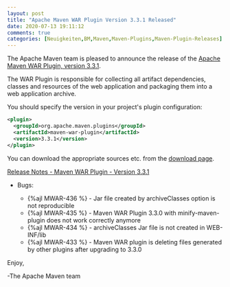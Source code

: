 ```yaml
---
layout: post
title: "Apache Maven WAR Plugin Version 3.3.1 Released"
date: 2020-07-13 19:11:12
comments: true
categories: [Neuigkeiten,BM,Maven,Maven-Plugins,Maven-Plugin-Releases]
---
```

The Apache Maven team is pleased to announce the release of the 
[Apache Maven WAR Plugin, version 3.3.1](https://maven.apache.org/plugins/maven-war-plugin/).

The WAR Plugin is responsible for collecting all artifact dependencies, classes
and resources of the web application and packaging them into a web application
archive.

You should specify the version in your project's plugin configuration:

``` xml
<plugin>
  <groupId>org.apache.maven.plugins</groupId>
  <artifactId>maven-war-plugin</artifactId>
  <version>3.3.1</version>
</plugin>
```

You can download the appropriate sources etc. from the [download page][download].

<!-- more -->


[Release Notes - Maven WAR Plugin - Version 3.3.1](https://issues.apache.org/jira/secure/ReleaseNote.jspa?projectId=12318121&version=12348374)

* Bugs:

   * {%ajl MWAR-436 %} - Jar file created by archiveClasses option is not reproducible
   * {%ajl MWAR-435 %} - Maven WAR Plugin 3.3.0 with minify-maven-plugin does not work correctly anymore
   * {%ajl MWAR-434 %} - archiveClasses Jar file is not created in WEB-INF/lib
   * {%ajl MWAR-433 %} - Maven WAR plugin is deleting files generated by other plugins after upgrading to 3.3.0

Enjoy,

-The Apache Maven team

[download]: https://maven.apache.org/plugins/maven-war-plugin/download.cgi
